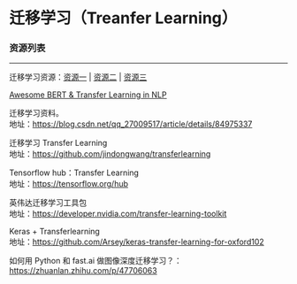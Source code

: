 # 迁移学习（Treanfer Learning）

### 资源列表
---

迁移学习资源：[资源一](https://github.com/artix41/awesome-transfer-learning) | [资源二](https://github.com/sun254/awesome-transfer-learning) | [资源三](https://github.com/yanqi1811/awesome-transfer-learning)

[Awesome BERT & Transfer Learning in NLP](https://github.com/cedrickchee/awesome-bert-nlp)

迁移学习资料。</br>
地址：https://blog.csdn.net/qq_27009517/article/details/84975337

迁移学习 Transfer Learning </br>
地址：https://github.com/jindongwang/transferlearning

Tensorflow hub：Transfer Learning </br>
地址：https://tensorflow.org/hub

英伟达迁移学习工具包 </br>
地址：https://developer.nvidia.com/transfer-learning-toolkit

Keras + Transferlearning </br>
地址：https://github.com/Arsey/keras-transfer-learning-for-oxford102

如何用 Python 和 fast.ai 做图像深度迁移学习？：https://zhuanlan.zhihu.com/p/47706063
